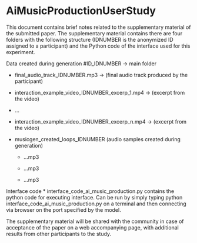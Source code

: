 # AiMusicProductionUserStudy

This document contains brief notes related to the supplementary material of the submitted paper. The supplementary material contains there are four folders with the following structure (IDNUMBER is the anonymized ID assigned to a participant) and the Python code of the interface used for this experiment. 

Data created during generation
#ID_IDNUMBER → main folder
* final_audio_track_IDNUMBER.mp3 → (final audio track produced by the participant)

* interaction_example_video_IDNUMBER_excerp_1.mp4 → (excerpt from the video)

* …

* interaction_example_video_IDNUMBER_excerp_n.mp4 → (excerpt from the video)

* musicgen_created_loops_IDNUMBER (audio samples created during generation)

   * …mp3

   * …mp3

   * …mp3


Interface code
      * interface_code_ai_music_production.py contains the python code for executing interface.
Can be run by simply typing python interface_code_ai_music_production.py on a terminal and then connecting via browser on the port specified by the model.


The supplementary material will be shared with the community in case of acceptance of the paper on a web accompanying page, with additional results from other participants to the study.

